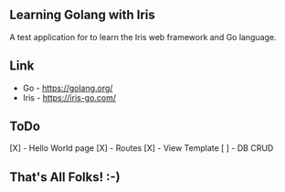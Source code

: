 ## Learning Golang with Iris

A test application for to learn the Iris web framework and Go language.

## Link

- Go - https://golang.org/
- Iris - https://iris-go.com/

## ToDo

[X] - Hello World page
[X] - Routes
[X] - View Template
[ ] - DB CRUD

## That's All Folks! :-)